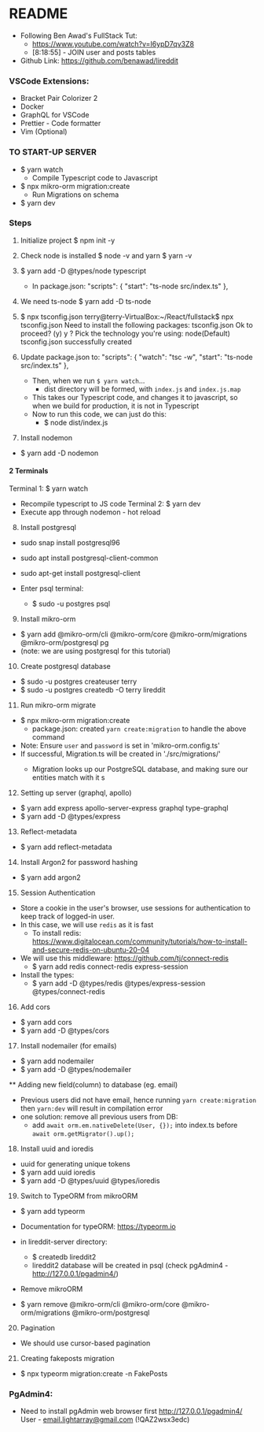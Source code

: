 # README 
- Following Ben Awad's FullStack Tut:
  - https://www.youtube.com/watch?v=I6ypD7qv3Z8
  - [8:18:55] - JOIN user and posts tables
- Github Link: https://github.com/benawad/lireddit


### VSCode Extensions:
- Bracket Pair Colorizer 2
- Docker
- GraphQL for VSCode
- Prettier - Code formatter
- Vim (Optional)

### TO START-UP SERVER
- $ yarn watch
  - Compile Typescript code to Javascript
- $ npx mikro-orm migration:create
  - Run Migrations on schema
- $ yarn dev



### Steps
1. Initialize project
    $ npm init -y

2. Check node is installed
    $ node -v
    and yarn
    $ yarn -v

3. $ yarn add -D @types/node typescript
   - In package.json:
    "scripts": {
        "start": "ts-node src/index.ts"
        },

4. We need ts-node
    $ yarn add -D ts-node

5. $ npx tsconfig.json
        terry@terry-VirtualBox:~/React/fullstack$ npx tsconfig.json
        Need to install the following packages:
        tsconfig.json
        Ok to proceed? (y) y
        ? Pick the technology you're using: node(Default)
        tsconfig.json successfully created

6. Update package.json to:
    "scripts": {
    "watch": "tsc -w",
    "start": "ts-node src/index.ts"
  },

    - Then, when we run `$ yarn watch`...
      - dist directory will be formed, with `index.js` and `index.js.map`
    - This takes our Typescript code, and changes it to javascript, so when we build for production, it is not in Typescript
    - Now to run this code, we can just do this:
      - $ node dist/index.js

7. Install nodemon
  - $ yarn add -D nodemon

#### 2 Terminals 
Terminal 1: $ yarn watch
  - Recompile typescript to JS code
Terminal 2: $ yarn dev
  - Execute app through nodemon - hot reload

8. Install postgresql
  - sudo snap install postgresql96
  - sudo apt install postgresql-client-common
  - sudo apt-get install postgresql-client

- Enter psql terminal:
  - $ sudo -u postgres psql

9. Install mikro-orm
  - $ yarn add @mikro-orm/cli @mikro-orm/core @mikro-orm/migrations @mikro-orm/postgresql pg
  - (note: we are using postgresql for this tutorial)

10. Create postgresql database
  - $ sudo -u postgres createuser terry
  - $ sudo -u postgres createdb -O terry lireddit

11. Run mikro-orm migrate
  - $ npx mikro-orm migration:create
    - package.json: created `yarn create:migration` to handle the above command
  - Note: Ensure `user` and `password` is set in 'mikro-orm.config.ts'
  - If successful, Migration<someNumbers>.ts will be created in './src/migrations/'
    - Migration looks up our PostgreSQL database, and making sure our entities match with it
s
12. Setting up server (graphql, apollo)
  - $ yarn add express apollo-server-express graphql type-graphql
  - $ yarn add -D @types/express


13. Reflect-metadata
  - $ yarn add reflect-metadata

14. Install Argon2 for password hashing
  - $ yarn add argon2

15. Session Authentication
  - Store a cookie in the user's browser, use sessions for authentication to keep track of logged-in user.
  - In this case, we will use `redis` as it is fast
    - To install redis: https://www.digitalocean.com/community/tutorials/how-to-install-and-secure-redis-on-ubuntu-20-04
  - We will use this middleware: https://github.com/tj/connect-redis
    - $ yarn add redis connect-redis express-session
  - Install the types:
    - $ yarn add -D @types/redis @types/express-session @types/connect-redis
  
16. Add cors
  - $ yarn add cors
  - $ yarn add -D @types/cors

17. Install nodemailer (for emails)
  - $ yarn add nodemailer
  - $ yarn add -D @types/nodemailer

** Adding new field(column) to database (eg. email)
- Previous users did not have email, hence running `yarn create:migration` then `yarn:dev` will result in compilation error
- one solution: remove all previous users from DB:
  - add `await orm.em.nativeDelete(User, {});` into index.ts before
        `await orm.getMigrator().up();`


18. Install uuid and ioredis
  - uuid for generating unique tokens
  - $ yarn add uuid ioredis
  - $ yarn add -D @types/uuid @types/ioredis


19. Switch to TypeORM from mikroORM
  - $ yarn add typeorm
  - Documentation for typeORM: https://typeorm.io
  - in lireddit-server directory:
    - $ createdb lireddit2
    - lireddit2 database will be created in psql (check pgAdmin4 - http://127.0.0.1/pgadmin4/)

  - Remove mikroORM
  - $ yarn remove @mikro-orm/cli @mikro-orm/core @mikro-orm/migrations @mikro-orm/postgresql


20. Pagination
  - We should use cursor-based pagination

21. Creating fakeposts migration
  - $ npx typeorm migration:create -n FakePosts


### PgAdmin4:
- Need to install pgAdmin web browser first
http://127.0.0.1/pgadmin4/
User - email.lightarray@gmail.com (!QAZ2wsx3edc)